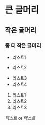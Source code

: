 # 큰 글머리
## 작은 글머리
### 좀 더 작은 글머리
+ 리스트1
- 리스트2
+ 리스트3
+ 리스트4
1. 리스트1
2. 리스트2
3. 리스트3

*텍스트*  or  _텍스트_




